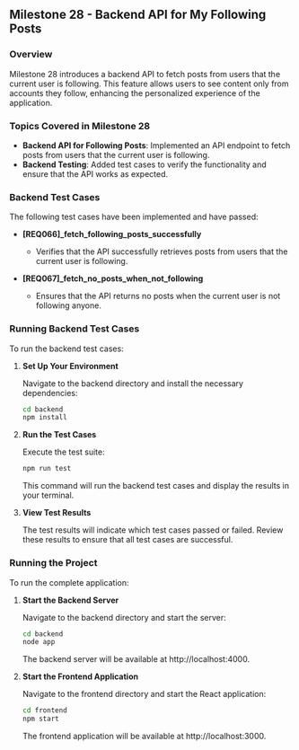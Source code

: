 ## **Milestone 28 - Backend API for My Following Posts**

### **Overview**

Milestone 28 introduces a backend API to fetch posts from users that the current user is following. This feature allows users to see content only from accounts they follow, enhancing the personalized experience of the application.

### **Topics Covered in Milestone 28**

- **Backend API for Following Posts**: Implemented an API endpoint to fetch posts from users that the current user is following.
- **Backend Testing**: Added test cases to verify the functionality and ensure that the API works as expected.

### **Backend Test Cases**

The following test cases have been implemented and have passed:

- **[REQ066]_fetch_following_posts_successfully**
  - Verifies that the API successfully retrieves posts from users that the current user is following.

- **[REQ067]_fetch_no_posts_when_not_following**
  - Ensures that the API returns no posts when the current user is not following anyone.

### **Running Backend Test Cases**

To run the backend test cases:

1. **Set Up Your Environment**

   Navigate to the backend directory and install the necessary dependencies:
   
   ```bash
   cd backend
   npm install
   ```

2. **Run the Test Cases**

   Execute the test suite:
   
   ```bash
   npm run test
   ```

   This command will run the backend test cases and display the results in your terminal.

3. **View Test Results**

   The test results will indicate which test cases passed or failed. Review these results to ensure that all test cases are successful.

### **Running the Project**

To run the complete application:

1. **Start the Backend Server**

   Navigate to the backend directory and start the server:
   
   ```bash
   cd backend
   node app
   ```

   The backend server will be available at http://localhost:4000.

2. **Start the Frontend Application**

   Navigate to the frontend directory and start the React application:
   
   ```bash
   cd frontend
   npm start
   ```

   The frontend application will be available at http://localhost:3000.
